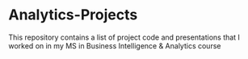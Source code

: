 # Analytics-Projects
This repository contains a list of project code and presentations that I worked on in my MS in Business Intelligence & Analytics course 
